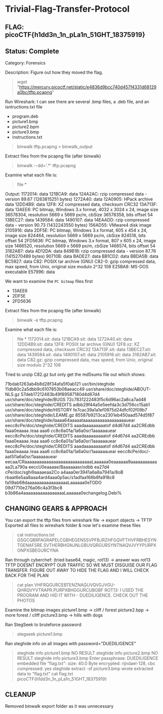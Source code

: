 # Trivial-Flag-Transfer-Protocol

## FLAG: picoCTF{h1dd3n_1n_pLa1n_51GHT_18375919}

## Status: Complete

Category: Forensics

Description: Figure out how they moved the flag.

> wget "https://mercury.picoctf.net/static/e4836d9bcc740d457f4331d68129a0bc/tftp.pcapng"

Run Wireshark:
I can see there are several .bmp files, a .deb file, and an isntructions.txt file

- program.deb
- picture1.bmp
- picture2.bpm
- picture3.bmp
- instructions.txt

> binwalk tftp.pcapng > binwalk_output

Extract files from the pcapng file (after binwalk)
> binwalk --dd='.*' tftp.pcapng

Examine what each file is:
> file *

Output:
1172014: data
121BCA9: data
124A2AC: rzip compressed data - version 89.67 (1263815251 bytes)
1272A40: data
12A0905: HPack archive data
12DD4B9: data
12F8:    XZ compressed data, checksum CRC32
13A713F: data
13AEE6:  PC bitmap, Windows 3.x format, 4032 x 3024 x 24, image size 36578304, resolution 5669 x 5669 px/m, cbSize 36578358, bits offset 54
13BEC27: data
1439584: data
1490107: data
14EAADD: rzip compressed data - version 90.73 (1432243550 bytes)
156AD55: VMware4 disk image
2105916: data
2DF5E:   PC bitmap, Windows 3.x format, 605 x 454 x 24, image size 824464, resolution 5669 x 5669 px/m, cbSize 824518, bits offset 54
2FD5636: PC bitmap, Windows 3.x format, 807 x 605 x 24, image size 1466520, resolution 5669 x 5669 px/m, cbSize 1466574, bits offset 54
3182AB7: data
4D12DA:  data
849B1B:  rzip compressed data - version 87.76 (1415270489 bytes)
90710B:  data
BADE27:  data
BB1CD2:  data
BBDA5B:  data
BC5927:  data
C82:     POSIX tar archive (GNU)
C82-0:   gzip compressed data, max speed, from Unix, original size modulo 2^32 108
E25BA8:  MS-DOS executable
E57996:  data

We want to examine the `PC bitmap` files first

- 13AEE6
- 2DF5E
- 2FD5636

Extract files from the pcapng file (after binwalk)
> binwalk -e tftp.pcapng

Examine what each file is:
> file *
1172014.sit: data
121BCA9.sit: data
1272A40.sit: data
12DD4B9.sit: data
12F8:        POSIX tar archive (GNU)
12F8.xz:     XZ compressed data, checksum CRC32
13A713F.sit: data
13BEC27.sit: data
1439584.sit: data
1490107.sit: data
2105916.sit: data
3182AB7.sit: data
C82.gz:      gzip compressed data, max speed, from Unix, original size modulo 2^32 108

Tried to unzip C82.gz but only get the md5sums file out which shows:

71bdab1263ab4b8d28f34afa5f0ab121  usr/bin/steghide
11db80c2a5dbb9c6107853b08aeacc49  usr/share/doc/steghide/ABOUT-NLS.gz
57deb17212483b49f89587180d4d67d4  usr/share/doc/steghide/BUGS
72c7831222483f5c6d96ac2a8ca7ad48  usr/share/doc/steghide/CREDITS
adbb29f44a5e5eefda3c3d756cc15ab1  usr/share/doc/steghide/HISTORY
fe7cac39a1a1ef0975d24dfcf02f09b7  usr/share/doc/steghide/LEAME.gz
85587b9213ca2301eb450aad574d5f87  usr/share/doc/steghide/Iaaaa64aaaaataaaaaaaaaaaaaaaaaauear
eecc8cPe/doc/steghide/CREDITS
aaadaaaaaaaaatof
d4d67d4  aa2CREdbb
faaa0eaaaa /eaa aaa6 cc8c6a01a/1a6a0sr/1aaaaaauear
eecc8cPe/doc/steghide/CREDITS
aaadaaaaaaaaatof
d4d67d4  aa2CREdbb
faaa0eaaaa /eaa aaa6 cc8c6a01a/1a6a0sr/1aaaaaauear
eecc8cPe/doc/steghide/CREDITS
aaadaaaaaaaaatof
d4d67d4  aa2CREdbb
faaa0eaaaa /eaa aaa6 cc8c6a01a/1a6a0sr/1aaaaaauear
eecc8cPe/doc/-aat5l1a6a0sr/1aaaaaauear
eecaa/CRaaaaaaaaaaaaaaaaaaaaaaaaaaaaLaaaaaa0eaaaaaa9aaaaaaaaaaaaa2La790a eeccU0eaaaae/Baaaaaasr/odbb
ea27d4
cPe/doc/sghi9aaaaeaa2Co a4aaa0er3941a6a8a7941a/8oB rbaat6e5aa8aaa4ard4aaa0p5ac/s1adfaa166b8fa918c8
fa1i9ab68daaaaaaaaaaaaaaaaaLaaaaaa0eTODO
09d7710e276a06c4a3f3bc8
b3b86a4aaaaaaaaaaaaaaaaaLaaaaaa0echangelog.Debi%

## CHANGING GEARS & APPROACH

You can export the tftp files from wireshark file -> export objects -> TFTP
Exported all files to wireshark folder & now let's examine these files

> cat instructions.txt
GSGCQBRFAGRAPELCGBHEGENSSVPFBJRZHFGQVFTHVFRBHESYNTGENAFSRE.SVTHERBHGNJNLGBUVQRGURSYNTNAQVJVYYPURPXONPXSBEGURCYNA

Ran through cyberchef: (tried base64, magic, rot13) -> answer was rot13
TFTP DOESNT ENCRYPT OUR TRAFFIC SO WE MUST DISGUISE OUR FLAG TRANSFER. FIGURE OUT AWAY TO HIDE THE FLAG AND I WILL CHECK BACK FOR THE PLAN

> cat plan
VHFRQGURCEBTENZNAQUVQVGJVGU-QHRQVYVTRAPR.PURPXBHGGURCUBGBF
ROT13: I USED THE PROGRAM AND HID IT WITH - DUEDILIGENCE. CHECK OUT THE PHOTOS

Examine the bitmap images
picture1.bmp -> cliff / forest
picture2.bpp -> more forest / cliff
picture3.bmp -> hills with dogs

Ran StegSeek to bruteforce password
> stegseek picture1.bmp

Ran steghide info on all images with password="DUEDILIGENCE"
> steghide info picture1.bmp
NO RESULT
> steghide info picture2.bmp
NO RESULT
> steghide info picture3.bmp
Enter passphrase: DUEDILIGENCE
  embedded file "flag.txt":
    size: 40.0 Byte
    encrypted: rijndael-128, cbc
    compressed: yes
> steghide extract -sf picture3.bmp
wrote extracted data to "flag.txt"
> cat flag.txt
picoCTF{h1dd3n_1n_pLa1n_51GHT_18375919}

## CLEANUP

Removed binwalk export folder as it was unnecessary
